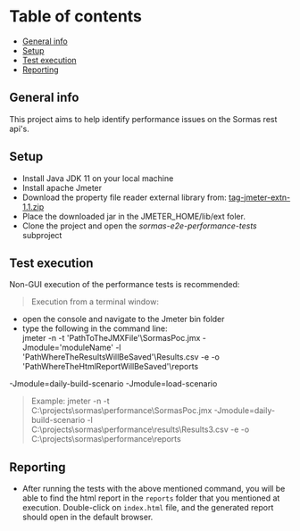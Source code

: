 # Table of contents

* [General info](#general-info)
* [Setup](#setup)
* [Test execution](#test-execution)
* [Reporting](#reporting)

## General info

This project aims to help identify performance issues on the Sormas rest api's.

## Setup

* Install Java JDK 11 on your local machine
* Install apache Jmeter
* Download the property file reader external library from:
  [tag-jmeter-extn-1.1.zip](#https://www.vinsguru.com/download/87/?_ga=2.188716968.1652712557.1623012940-501989637.1623012940)
* Place the downloaded jar in the JMETER_HOME/lib/ext foler.
* Clone the project and open the *sormas-e2e-performance-tests* subproject

## Test execution

Non-GUI execution of the performance tests is recommended:

> Execution from a terminal window:

* open the console and navigate to the Jmeter bin folder
* type the following in the command line:  
  jmeter -n -t 'PathToTheJMXFile'\SormasPoc.jmx -Jmodule='moduleName'
  -l 'PathWhereTheResultsWillBeSaved'\Results.csv -e -o 'PathWhereTheHtmlReportWillBeSaved'\reports
  
-Jmodule=daily-build-scenario
-Jmodule=load-scenario

> Example:
jmeter -n -t C:\projects\sormas\performance\SormasPoc.jmx -Jmodule=daily-build-scenario
-l C:\projects\sormas\performance\results\Results3.csv -e -o C:\projects\sormas\performance\reports

## Reporting

* After running the tests with the above mentioned command, you will be able to find the html report
  in the `reports` folder that you mentioned at execution. Double-click on `index.html` file, and
  the generated report should open in the default browser.
